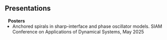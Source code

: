## Presentations

<h4 style="margin:0 10px 0;">Posters</h4>

<ul style="margin:0 0 5px;">
  <li><autocolor>Anchored spirals in sharp-interface and phase oscillator models. SIAM Conference on Applications of Dynamical Systems, May 2025</autocolor></li>
</ul>

<br/><br/>
